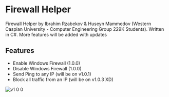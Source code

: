 # Firewall Helper
 Firewall Helper by Ibrahim Rzabekov & Huseyn Mammedov (Western Caspian University - Computer Engineering Group 229K Students). Written in C#. More features will be added with updates


## Features
* Enable Windows Firewall (1.0.0)
* Disable Windows Firewall (1.0.0)
* Send Ping to any IP (will be on v1.0.1)
* Block all traffic from an IP (will be on v1.0.3 XD)



![v1 0 0](https://user-images.githubusercontent.com/101138461/158063070-776cb1bc-230a-4fa3-bce4-56610de0737f.png)
